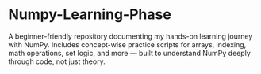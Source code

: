 # Numpy-Learning-Phase
A beginner-friendly repository documenting my hands-on learning journey with NumPy. Includes concept-wise practice scripts for arrays, indexing, math operations, set logic, and more — built to understand NumPy deeply through code, not just theory.
